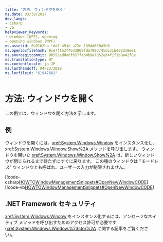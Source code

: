 ```yaml
---
title: '方法: ウィンドウを開く'
ms.date: 03/30/2017
dev_langs:
- csharp
- vb
helpviewer_keywords:
- windows [WPF], opening
- opening windows [WPF]
ms.assetid: 6b91b2bb-fda7-491d-a72e-139dd630a5b0
ms.openlocfilehash: 9ce7ffb3f46dd869fda7893745b531bd02d18ee1
ms.sourcegitcommit: 9b552addadfb57fab0b9e7852ed4f1f1b8a42f8e
ms.translationtype: HT
ms.contentlocale: ja-JP
ms.lasthandoff: 04/23/2019
ms.locfileid: "61947681"
---
```

# <a name="how-to-open-a-window"></a>方法: ウィンドウを開く
この例では、ウィンドウを開く方法を示します。  
  
## <a name="example"></a>例  
 ウィンドウを開くには、<xref:System.Windows.Window> をインスタンス化し、<xref:System.Windows.Window.Show%2A> メソッドを呼び出します。 ウィンドウを開いた <xref:System.Windows.Window.Show%2A> は、新しいウィンドウが閉じられるまで待たずにすぐに戻ります。 この種のウィンドウは "*モードレス*" ウィンドウとも呼ばれ、ユーザーの入力が制限されません。  
  
 [!code-csharp[HOWTOWindowManagementSnippets#OpenNewWindowCODE](~/samples/snippets/csharp/VS_Snippets_Wpf/HOWTOWindowManagementSnippets/CSharp/MainWindow.xaml.cs#opennewwindowcode)]
 [!code-vb[HOWTOWindowManagementSnippets#OpenNewWindowCODE](~/samples/snippets/visualbasic/VS_Snippets_Wpf/HOWTOWindowManagementSnippets/visualbasic/mainwindow.xaml.vb#opennewwindowcode)]  
  
## <a name="net-framework-security"></a>.NET Framework セキュリティ  
 <xref:System.Windows.Window> をインスタンス化するには、アンセーフなネイティブ メソッドを呼び出すためのアクセス許可が必要です (<xref:System.Windows.Window.%23ctor%2A> に関する記事をご覧ください)。
